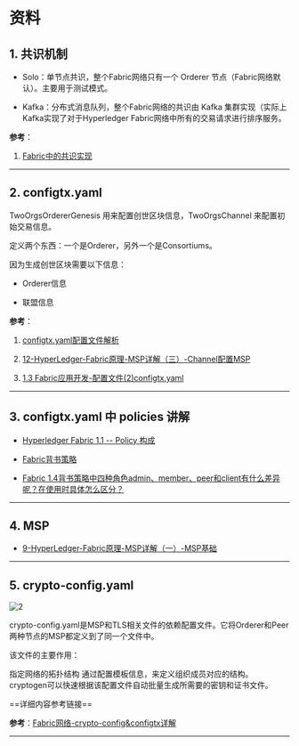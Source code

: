 # 资料

## 1. 共识机制

- Solo：单节点共识，整个Fabric网络只有一个 Orderer 节点（Fabric网络默认）。主要用于测试模式。

- Kafka：分布式消息队列，整个Fabric网络的共识由 Kafka 集群实现（实际上Kafka实现了对于Hyperledger Fabric网络中所有的交易请求进行排序服务。

**参考**：

1. [Fabric中的共识实现](https://www.chainnode.com/post/283387)

---

## 2. configtx.yaml

TwoOrgsOrdererGenesis 用来配置创世区块信息，TwoOrgsChannel 来配置初始交易信息。

定义两个东西：一个是Orderer，另外一个是Consortiums。

因为生成创世区块需要以下信息：

- Orderer信息

- 联盟信息

**参考**：

1. [configtx.yaml配置文件解析](https://my.oschina.net/u/2476019/blog/2046258)

2. [12-HyperLedger-Fabric原理-MSP详解（三）-Channel配置MSP](https://zhuanlan.zhihu.com/p/35839000)

3. [1.3 Fabric应用开发-配置文件(2)configtx.yaml](https://www.jianshu.com/p/f79df69b1dbb?utm_campaign=maleskine&utm_content=note&utm_medium=seo_notes&utm_source=recommendation)

---

## 3. configtx.yaml 中 policies 讲解

- [Hyperledger Fabric 1.1 -- Policy 构成](https://www.cnblogs.com/cnblogs-wangzhipeng/p/9686235.html)

- [Fabric背书策略](https://www.jianshu.com/p/ef7e3f3cb48e)

- [Fabric 1.4背书策略中四种角色admin、member、peer和client有什么差异呢？在使用时具体怎么区分？](https://www.liankexing.com/question/4229)

---

## 4.  MSP

- [9-HyperLedger-Fabric原理-MSP详解（一）-MSP基础](https://zhuanlan.zhihu.com/p/35683522)

---

## 5. crypto-config.yaml

![2](http://ww1.sinaimg.cn/large/006alGmrgy1g5zfebg4jdj30nx098wiy.jpg)

crypto-config.yaml是MSP和TLS相关文件的依赖配置文件。它将Orderer和Peer两种节点的MSP都定义到了同一个文件中。

该文件的主要作用：

指定网络的拓扑结构
通过配置模板信息，来定义组织成员对应的结构。
cryptogen可以快速根据该配置文件自动批量生成所需要的密钥和证书文件。

==详细内容参考链接==

**参考**：[Fabric网络-crypto-config&configtx详解](https://zhuanlan.zhihu.com/p/35339234)

---
